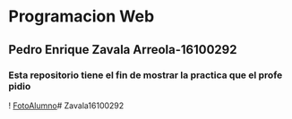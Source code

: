 
# Programacion Web
## Pedro Enrique Zavala Arreola-16100292  
### Esta repositorio tiene el fin de mostrar la practica que el profe pidio  
! [FotoAlumno](/blob:https://teams.microsoft.com/f4c16c7c-1c7d-4df6-aeec-bcce7415ff27)#   Z a v a l a 1 6 1 0 0 2 9 2  
 